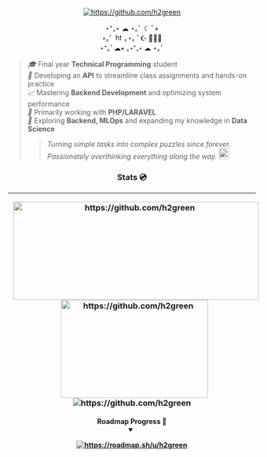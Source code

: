 <p align="center"><a href="https://hits.sh/github.com/h2green/hits/"><img alt="https://github.com/h2green" src="https://hits.sh/github.com/h2green/hits.svg?style=plastic&label=stars&color=6f756f&logo=coffeescript"/></a></p>
<p align="center">⋆⁺₊⋆ ☁︎ ⋆｡ﾟ ☾ ﾟ⭒<br>
    ⋆｡ﾟ <img height="15" src="https://cdn.discordapp.com/emojis/1128322098645967019.gif?size=96&quality=lossless" alt="https://github.com/h2green"> ｡⋆｡ ﾟ☪︎ ﾟ｡⋆<br>
    ⋆⁺｡ﾟ☁︎⭒ ｡⋆⁺₊⋆ ☁︎ ⋆｡ﾟ</p>

> *🎓* Final year **Technical Programming** student  
> *🔧* Developing an **API** to streamline class assignments and hands-on practice  
> *📈* Mastering **Backend Development** and optimizing system performance  
> *🚀* Primarily working with **PHP/LARAVEL**  
> *🧠* Exploring **Backend, MLOps** and expanding my knowledge in **Data Science**  
> 
> > *Turning simple tasks into complex puzzles since forever.*  
> > *Passionately overthinking everything along the way.* <img height="22" src="https://cdn.discordapp.com/emojis/929919377002881135.webp?size=96&quality=lossless" alt="https://github.com/h2green">

<h3 align="center"> Stats 💿 <hr>
<img height="200" width="500" style="margin-left: 10px;" src="https://github-readme-stats.vercel.app/api?username=h2green&show_icons=true&theme=dark&bg_color=00000000&hide_border=true" alt="https://github.com/h2green"> 
<img height="200" width="300" style="margin-left: 10px;" src="https://skillicons.dev/icons?i=nodejs,react,ts,laravel,symfony,php,mysql,postgres,postman,apache,nginx,heroku,kubernetes,docker,vim&perline=3" alt="https://github.com/h2green">
<br>
<img src="https://streak-stats.demolab.com/?user=h2green&theme=dark&hide_border=true&exclude_days=Tue%2CThu&card_width=600&card_height=200&background=00000000" alt="https://github.com/h2green"/>
<h4 align="center"> Roadmap Progress 📼 <details open=""> <summary></summary>
    
<a href="https://roadmap.sh/u/h2green"><img src="https://roadmap.sh/card/wide/66cfd98c86ab8b2c17737dee?variant=dark" alt="https://roadmap.sh/u/h2green"/></a></details>
